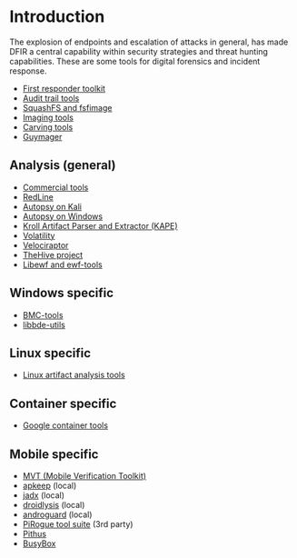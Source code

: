 # Introduction

The explosion of endpoints and escalation of attacks in general, has made DFIR a central capability within security strategies and threat hunting capabilities. These are some tools for digital forensics and incident response.

* [First responder toolkit](1st-responder.md)
* [Audit trail tools](trails.md)
* [SquashFS and fsfimage](squashfs.md)
* [Imaging tools](imaging.md)
* [Carving tools](carving.md)
* [Guymager](guymager.md)

## Analysis (general)

* [Commercial tools](commercial.md)
* [RedLine](redline.md)
* [Autopsy on Kali](autopsy-kali.md)
* [Autopsy on Windows](autopsy-windows.md)
* [Kroll Artifact Parser and Extractor (KAPE)](kape.md)
* [Volatility](volatility.md)
* [Velociraptor](../siem/velociraptor.md)
* [TheHive project](../siem/thehive.md)
* [Libewf and ewf-tools](ewf-tools.md)

## Windows specific

* [BMC-tools](bmc-tools.md)
* [libbde-utils](libbde.md)

## Linux specific

* [Linux artifact analysis tools](linux.md)

## Container specific

* [Google container tools](gct.md)

## Mobile specific

* [MVT (Mobile Verification Toolkit)](mvt.md)
* [apkeep](apkeep.md) (local)
* [jadx](jadx.md) (local)
* [droidlysis](droidlysis.md) (local)
* [androguard](androguard.md) (local)
* [PiRogue tool suite](pirogue.md) (3rd party)
* [Pithus](pithus.md)
* [BusyBox](busybox.md)

